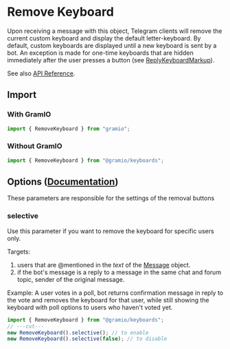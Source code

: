 # Remove Keyboard

Upon receiving a message with this object, Telegram clients will remove the current custom keyboard and display the default letter-keyboard. By default, custom keyboards are displayed until a new keyboard is sent by a bot. An exception is made for one-time keyboards that are hidden immediately after the user presses a button (see [ReplyKeyboardMarkup](https://core.telegram.org/bots/api/#replykeyboardmarkup)).

See also [API Reference](https://tsdocs.dev/docs/@gramio/keyboards/classes/RemoveKeyboard.html).

## Import

### With GramIO

```ts
import { RemoveKeyboard } from "gramio";
```

### Without GramIO

```ts twoslash
import { RemoveKeyboard } from "@gramio/keyboards";
```

## Options ([Documentation](https://core.telegram.org/bots/api/#replykeyboardremove))

These parameters are responsible for the settings of the removal buttons

### selective

Use this parameter if you want to remove the keyboard for specific users only.

Targets:

1. users that are \@mentioned in the
   _text_ of the [Message](https://core.telegram.org/bots/api/#message) object.
2. if the bot's message is a reply to a message in the same chat and forum topic, sender of the original message.

Example: A user votes in a poll, bot returns confirmation message in reply to the vote and removes the keyboard for that user, while still showing the keyboard with poll options to users who haven't voted yet.

```ts twoslash
import { RemoveKeyboard } from "@gramio/keyboards";
// ---cut---
new RemoveKeyboard().selective(); // to enable
new RemoveKeyboard().selective(false); // to disable
```
